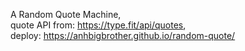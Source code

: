 A Random Quote Machine,  
quote API from: https://type.fit/api/quotes,  
deploy: https://anhbigbrother.github.io/random-quote/  